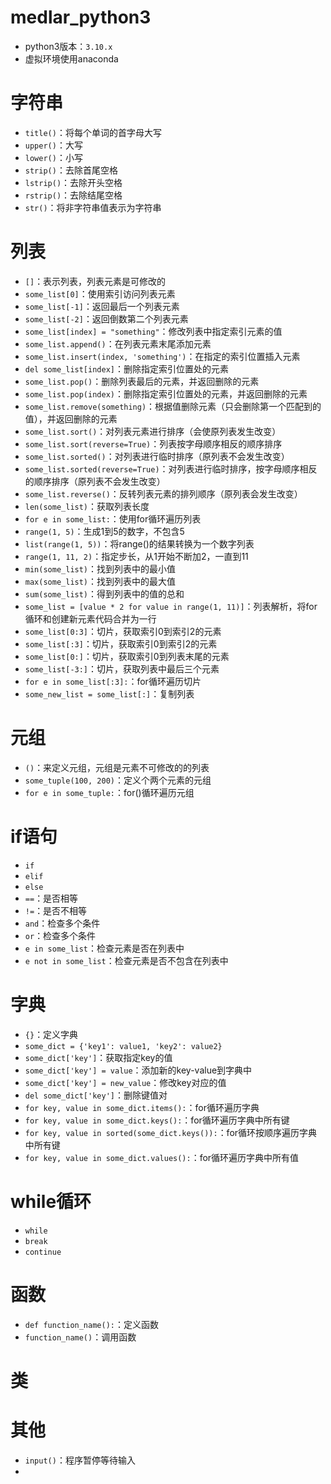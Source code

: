 # medlar_python3

- python3版本：`3.10.x`
- 虚拟环境使用anaconda


# 字符串

- `title()`：将每个单词的首字母大写
- `upper()`：大写
- `lower()`：小写
- `strip()`：去除首尾空格
- `lstrip()`：去除开头空格
- `rstrip()`：去除结尾空格
- `str()`：将非字符串值表示为字符串

# 列表

- `[]`：表示列表，列表元素是可修改的
- `some_list[0]`：使用索引访问列表元素
- `some_list[-1]`：返回最后一个列表元素
- `some_list[-2]`：返回倒数第二个列表元素
- `some_list[index] = "something"`：修改列表中指定索引元素的值
- `some_list.append()`：在列表元素末尾添加元素
- `some_list.insert(index, 'something')`：在指定的索引位置插入元素
- `del some_list[index]`：删除指定索引位置处的元素
- `some_list.pop()`：删除列表最后的元素，并返回删除的元素
- `some_list.pop(index)`：删除指定索引位置处的元素，并返回删除的元素
- `some_list.remove(something)`：根据值删除元素（只会删除第一个匹配到的值），并返回删除的元素
- `some_list.sort()`：对列表元素进行排序（会使原列表发生改变）
- `some_list.sort(reverse=True)`：列表按字母顺序相反的顺序排序
- `some_list.sorted()`：对列表进行临时排序（原列表不会发生改变）
- `some_list.sorted(reverse=True)`：对列表进行临时排序，按字母顺序相反的顺序排序（原列表不会发生改变）
- `some_list.reverse()`：反转列表元素的排列顺序（原列表会发生改变）
- `len(some_list)`：获取列表长度
- `for e in some_list:`：使用for循环遍历列表
- `range(1, 5)`：生成1到5的数字，不包含5
- `list(range(1, 5))`：将range()的结果转换为一个数字列表
- `range(1, 11, 2)`：指定步长，从1开始不断加2，一直到11
- `min(some_list)`：找到列表中的最小值
- `max(some_list)`：找到列表中的最大值
- `sum(some_list)`：得到列表中的值的总和
- `some_list = [value * 2 for value in range(1, 11)]`：列表解析，将for循环和创建新元素代码合并为一行
- `some_list[0:3]`：切片，获取索引0到索引2的元素
- `some_list[:3]`：切片，获取索引0到索引2的元素
- `some_list[0:]`：切片，获取索引0到列表末尾的元素
- `some_list[-3:]`：切片，获取列表中最后三个元素
- `for e in some_list[:3]:`：for循环遍历切片
- `some_new_list = some_list[:]`：复制列表

# 元组

- `()`：来定义元组，元组是元素不可修改的的列表
- `some_tuple(100, 200)`：定义个两个元素的元组
- `for e in some_tuple:`：for()循环遍历元组

# if语句

- `if`
- `elif`
- `else`
- `==`：是否相等
- `!=`：是否不相等
- `and`：检查多个条件
- `or`：检查多个条件
- `e in some_list`：检查元素是否在列表中
- `e not in some_list`：检查元素是否不包含在列表中

# 字典

- `{}`：定义字典
- `some_dict = {'key1': value1, 'key2': value2}`
- `some_dict['key']`：获取指定key的值
- `some_dict['key'] = value`：添加新的key-value到字典中
- `some_dict['key'] = new_value`：修改key对应的值
- `del some_dict['key']`：删除键值对
- `for key, value in some_dict.items():`：for循环遍历字典
- `for key, value in some_dict.keys():`：for循环遍历字典中所有键
- `for key, value in sorted(some_dict.keys()):`：for循环按顺序遍历字典中所有键
- `for key, value in some_dict.values():`：for循环遍历字典中所有值

# while循环

- `while`
- `break`
- `continue`

# 函数

- `def function_name():`：定义函数
- `function_name()`：调用函数

# 类



# 其他

- `input()`：程序暂停等待输入
- 
